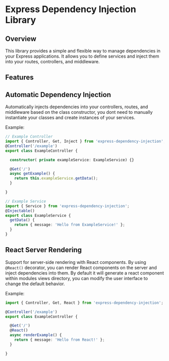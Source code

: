 # Express Dependency Injection Library

## Overview
This library provides a simple and flexible way to manage dependencies in your Express applications. It allows you to define services and inject them into your routes, controllers, and middleware.

## Features

## Automatic Dependency Injection
 Automatically injects dependencies into your controllers, routes, and middleware based on the class constructor, you dont need to manually instantiate your classes and create instances of your services.

 Example:
```typescript
// Example Controller
import { Controller, Get, Inject } from 'express-dependency-injection';
@Controller('/example')
export class ExampleController {

  constructor( private exampleService: ExampleService) {}

  @Get('/')
  async getExample() {
    return this.exampleService.getData();
  }

}

// Example Service
import { Service } from 'express-dependency-injection';
@Injectable()
export class ExampleService {
  getData() {
    return { message: 'Hello from ExampleService!' };
  }
}
```




## React Server Rendering
 Support for server-side rendering with React components.
By using `@React()` decorator, you can render React components on the server and inject dependencies into them. By default it will generate a react component within modules views directory, you can modify the user interface to change the default behavior.

Example:
```typescript
import { Controller, Get, React } from 'express-dependency-injection';

@Controller('/example')
export class ExampleController {

  @Get('/')
  @React()
  async renderExample() {
    return { message: 'Hello from React!' };
  }

}
```